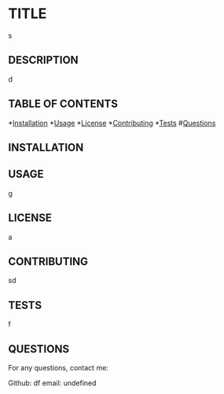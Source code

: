 # TITLE
  s
  
  ## DESCRIPTION
  d
  
  ## TABLE OF CONTENTS
  *[Installation](#Installation)
  *[Usage](#Usage)
  *[License](#License)
  *[Contributing](#Contributing)
  *[Tests](#Tests)
  #[Questions](#Questions)
  
  ## INSTALLATION 
  
  
  ## USAGE
  g
  
  ## LICENSE
  a
  
  ## CONTRIBUTING
  sd

  ## TESTS
  f

  ## QUESTIONS
  For any questions, contact me:

  Github: df
  email: undefined
